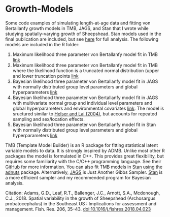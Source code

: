 # Growth-Models
Some code examples of simulating length-at-age data and fitting von Bertallanfy growth models in TMB, JAGS, and Stan that I wrote while studying spatially-varying growth of Sheepshead. Stan models used in the final publication are included, but see [here](https://github.com/grantdadams/Spatial-Growth-Models) for full analysis. The following models are included in the R folder:

1. Maximum likelihood three parameter von Bertallanfy model fit in TMB [link](https://github.com/grantdadams/Growth-Models/blob/master/R/1_von_Bertalanffy_growth_TMB.R)
2. Maximum likelihood three parameter von Bertallanfy model fit in TMB where the likelihood function is a truncated normal distribution (upper and lower truncation points [link](https://github.com/grantdadams/Growth-Models/blob/master/R/2_truncated_von_Bertalanffy_growth_TMB.R)
3. Bayesian likelihood three parameter von Bertallanfy model fit in JAGS with normally distributed group level parameters and global hyperparameters [link](https://github.com/grantdadams/Growth-Models/blob/master/R/3_hierarchical_growth_model_JAGS.R)
4. Bayesian likelihood three parameter von Bertallanfy model fit in JAGS with multivariate normal group and individual level parameters and global hyperparameters and environmental covariates [link](https://github.com/grantdadams/Growth-Models/blob/master/R/4_hierarchical_growth_model_JAGS.R). The model is sructured similar to [Helser and Lai (2004)](https://www.sciencedirect.com/science/article/pii/S0304380004001577), but accounts for repeated sampling and sex/location effects.
5. Bayesian likelihood three parameter von Bertallanfy model fit in Stan with normally distributed group level parameters and global hyperparameters [link](https://github.com/grantdadams/Growth-Models/blob/master/R/5_hierarchical_growth_model_w_group_effects_Stan.R)

TMB (Template Model Builder) is an R package for fitting statistical latent variable models to data. It is strongly inspired by ADMB. Unlike most other R packages the model is formulated in C++. This provides great flexibility, but requires some familiarity with the C/C++ programming language. See their [GitHub](https://github.com/kaskr/adcomp/wiki) for more information. You can also fit TMB models in [Stan](https://mc-stan.org/) using the [adnuts](https://github.com/Cole-Monnahan-NOAA/adnuts) package. Alternatively, [JAGS](https://mcmc-jags.sourceforge.io/) is Just Another Gibbs Sampler. [Stan](https://mc-stan.org/) is a more efficient sampler and my recommended program for Bayesian analysis.

Citation:
Adams, G.D., Leaf, R.T., Ballenger, J.C., Arnott, S.A., Mcdonough, C.J., 2018. Spatial variability in the growth of Sheepshead (Archosargus probatocephalus) in the Southeast US : Implications for assessment and management. Fish. Res. 206, 35–43. [doi:10.1016/j.fishres.2018.04.023](https://www.sciencedirect.com/science/article/abs/pii/S0165783618301279)
